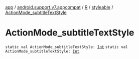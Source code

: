[app](../../../index.md) / [android.support.v7.appcompat](../../index.md) / [R](../index.md) / [styleable](index.md) / [ActionMode_subtitleTextStyle](.)

# ActionMode_subtitleTextStyle

`static val ActionMode_subtitleTextStyle: `[`Int`](https://kotlinlang.org/api/latest/jvm/stdlib/kotlin/-int/index.html)
`static val ActionMode_subtitleTextStyle: `[`Int`](https://kotlinlang.org/api/latest/jvm/stdlib/kotlin/-int/index.html)